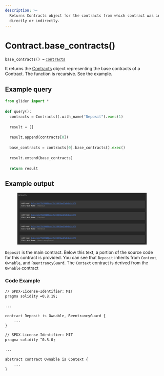 ```yaml
---
description: >-
  Returns Contracts object for the contracts from which contract was inherited
  directly or indirectly.
---
```


# Contract.base\_contracts()

`base_contracts() →` [`Contracts`](../contracts/)

It returns the [Contracts](../contracts/) object representing the base contracts of a Contract. The function is recursive. See the example.

## Example query

```python
from glider import *

def query():
  contracts = Contracts().with_name("Deposit").exec(1)

  result = []

  result.append(contracts[0])

  base_contracts = contracts[0].base_contracts().exec()

  result.extend(base_contracts)
  
  return result
```

## Example output

<figure><img src="../../.gitbook/assets/image (67).png" alt=""><figcaption></figcaption></figure>

`Deposit` is the main contract. Below this text, a portion of the source code for this contract is provided. You can see that `Deposit` inherits from `Context`, `Ownable`, and `ReentrancyGuard`. The `Context` contract is derived from the `Ownable` contract

### Code Example

```solidity
// SPDX-License-Identifier: MIT
pragma solidity =0.8.19;

...

contract Deposit is Ownable, ReentrancyGuard {
    ...
}
```

```solidity
// SPDX-License-Identifier: MIT
pragma solidity ^0.8.0;

...

abstract contract Ownable is Context {
    ...
}
```
